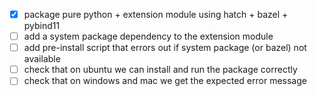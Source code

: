 - [X] package pure python + extension module using hatch + bazel + pybind11
- [ ] add a system package dependency to the extension module
- [ ] add pre-install script that errors out if system package (or bazel) not available
- [ ] check that on ubuntu we can install and run the package correctly
- [ ] check that on windows and mac we get the expected error message
